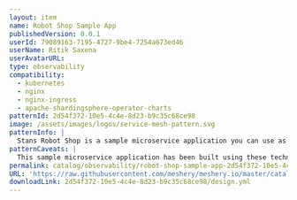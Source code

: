 ```yaml
---
layout: item
name: Robot Shop Sample App
publishedVersion: 0.0.1
userId: 79089163-7195-4727-9be4-7254a673ed46
userName: Ritik Saxena
userAvatarURL:
type: observability
compatibility:
  - kubernetes
  - nginx
  - nginx-ingress
  - apache-shardingsphere-operator-charts
patternId: 2d54f372-10e5-4c4e-8d23-b9c35c68ce98
image: /assets/images/logos/service-mesh-pattern.svg
patternInfo: |
  Stans Robot Shop is a sample microservice application you can use as a sandbox to test and learn containerised application orchestration and monitoring techniques. It is not intended to be a comprehensive reference example of how to write a microservices application, although you will better understand some of those concepts by playing with Stans Robot Shop. To be clear, the error handling is patchy and there is not any security built into the application.
patternCaveats: |
  This sample microservice application has been built using these technologies: NodeJS (Express), Java (Spring Boot), Python (Flask), Golang, PHP (Apache), MongoDB, Redis, MySQL (Maxmind data), RabbitMQ, Nginx, AngularJS (1.x)
permalink: catalog/observability/robot-shop-sample-app-2d54f372-10e5-4c4e-8d23-b9c35c68ce98.html
URL: 'https://raw.githubusercontent.com/meshery/meshery.io/master/catalog/2d54f372-10e5-4c4e-8d23-b9c35c68ce98/0.0.1/design.yml'
downloadLink: 2d54f372-10e5-4c4e-8d23-b9c35c68ce98/design.yml
---
```

